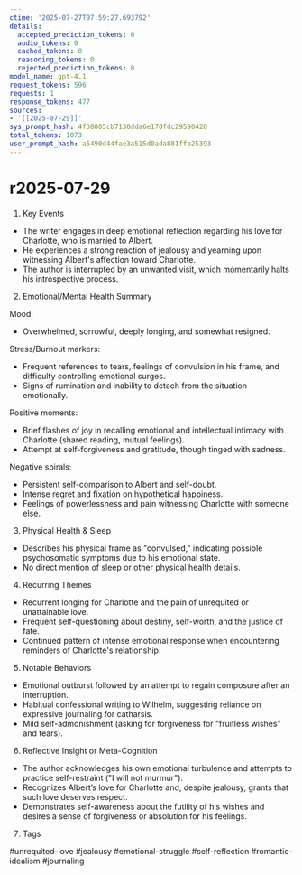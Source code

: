 ```yaml
---
ctime: '2025-07-27T07:59:27.693792'
details:
  accepted_prediction_tokens: 0
  audio_tokens: 0
  cached_tokens: 0
  reasoning_tokens: 0
  rejected_prediction_tokens: 0
model_name: gpt-4.1
request_tokens: 596
requests: 1
response_tokens: 477
sources:
- '[[2025-07-29]]'
sys_prompt_hash: 4f38005cb7130dda6e170fdc29590420
total_tokens: 1073
user_prompt_hash: a5490d44fae3a515d0ada881ffb25393
---
```

# r2025-07-29

1. Key Events

- The writer engages in deep emotional reflection regarding his love for Charlotte, who is married to Albert.
- He experiences a strong reaction of jealousy and yearning upon witnessing Albert's affection toward Charlotte.
- The author is interrupted by an unwanted visit, which momentarily halts his introspective process.

2. Emotional/Mental Health Summary

Mood:
- Overwhelmed, sorrowful, deeply longing, and somewhat resigned.

Stress/Burnout markers:
- Frequent references to tears, feelings of convulsion in his frame, and difficulty controlling emotional surges.
- Signs of rumination and inability to detach from the situation emotionally.

Positive moments:
- Brief flashes of joy in recalling emotional and intellectual intimacy with Charlotte (shared reading, mutual feelings).
- Attempt at self-forgiveness and gratitude, though tinged with sadness.

Negative spirals:
- Persistent self-comparison to Albert and self-doubt.
- Intense regret and fixation on hypothetical happiness.
- Feelings of powerlessness and pain witnessing Charlotte with someone else.

3. Physical Health & Sleep

- Describes his physical frame as "convulsed," indicating possible psychosomatic symptoms due to his emotional state.
- No direct mention of sleep or other physical health details.

4. Recurring Themes

- Recurrent longing for Charlotte and the pain of unrequited or unattainable love.
- Frequent self-questioning about destiny, self-worth, and the justice of fate.
- Continued pattern of intense emotional response when encountering reminders of Charlotte's relationship.

5. Notable Behaviors

- Emotional outburst followed by an attempt to regain composure after an interruption.
- Habitual confessional writing to Wilhelm, suggesting reliance on expressive journaling for catharsis.
- Mild self-admonishment (asking for forgiveness for "fruitless wishes" and tears).

6. Reflective Insight or Meta-Cognition

- The author acknowledges his own emotional turbulence and attempts to practice self-restraint ("I will not murmur").
- Recognizes Albert’s love for Charlotte and, despite jealousy, grants that such love deserves respect.
- Demonstrates self-awareness about the futility of his wishes and desires a sense of forgiveness or absolution for his feelings.

7. Tags

#unrequited-love #jealousy #emotional-struggle #self-reflection #romantic-idealism #journaling